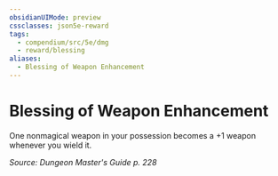 ```yaml
---
obsidianUIMode: preview
cssclasses: json5e-reward
tags:
  - compendium/src/5e/dmg
  - reward/blessing
aliases:
  - Blessing of Weapon Enhancement
---
```

# Blessing of Weapon Enhancement

One nonmagical weapon in your possession becomes a +1 weapon whenever you wield it.

*Source: Dungeon Master's Guide p. 228*
